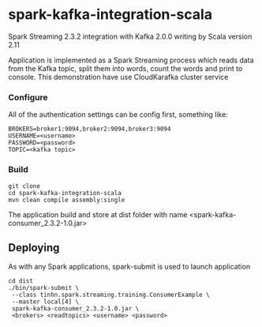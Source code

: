 # spark-kafka-integration-scala
Spark Streaming 2.3.2 integration with Kafka 2.0.0 writing by Scala version 2.11


Application is implemented as a Spark Streaming process which reads data from the Kafka topic, split them into words, count the words and print to console. This demonstration have use CloudKarafka cluster service 


### Configure

All of the authentication settings can be config first, something like:

```
BROKERS=broker1:9094,broker2:9094,broker3:9094
USERNAME=<username>
PASSWORD=<password>
TOPIC=<kafka topic>
```

### Build

```
git clone
cd spark-kafka-integration-scala
mvn clean compile assembly:single
```
The application build and store at dist folder with name <spark-kafka-consumer_2.3.2-1.0.jar>

## Deploying
As with any Spark applications, spark-submit is used to launch application
```
cd dist
./bin/spark-submit \
 --class tinhn.spark.streaming.training.ConsumerExample \
 --master local[4] \
 spark-kafka-consumer_2.3.2-1.0.jar \ 
 <brokers> <readtopics> <username> <password>
```
